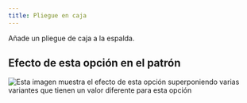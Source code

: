 ```yaml
---
title: Pliegue en caja
---
```


Añade un pliegue de caja a la espalda.

## Efecto de esta opción en el patrón

![Esta imagen muestra el efecto de esta opción superponiendo varias variantes que tienen un valor diferente para esta opción](simone_boxpleat_sample.svg "Efecto de esta opción en el patrón")
